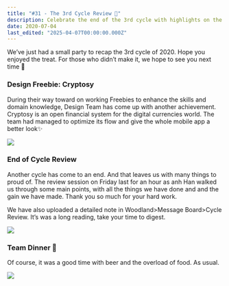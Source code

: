 ```yaml
---
title: "#31 - The 3rd Cycle Review 📍"
description: Celebrate the end of the 3rd cycle with highlights on the Cryptosy app update, team achievements, and a fun dinner gathering with food and drinks.
date: 2020-07-04
last_edited: "2025-04-07T00:00:00.000Z"
---
```


We’ve just had a small party to recap the 3rd cycle of 2020. Hope you enjoyed the treat. For those who didn’t make it, we hope to see you next time 👋

### Design Freebie: Cryptosy

During their way toward on working Freebies to enhance the skills and domain knowledge, Design Team has come up with another achievement. Cryptosy is an open financial system for the digital currencies world. The team had managed to optimize its flow and give the whole mobile app a better look✨

![](assets/notion-image-1744007034361-b8juc.webp)

### End of Cycle Review

Another cycle has come to an end. And that leaves us with many things to proud of. The review session on Friday last for an hour as anh Han walked us through some main points, with all the things we have done and and the gain we have made. Thank you so much for your hard work.

We have also uploaded a detailed note in Woodland>Message Board>Cycle Review. It’s was a long reading, take your time to digest.

![](assets/notion-image-1744007034881-71a38.webp)

### Team Dinner 🍻

Of course, it was a good time with beer and the overload of food. As usual.

![](assets/notion-image-1744007035239-yuhmt.webp)

